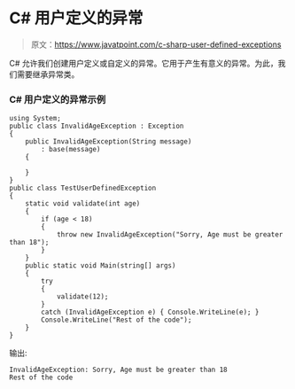 # C# 用户定义的异常

> 原文：<https://www.javatpoint.com/c-sharp-user-defined-exceptions>

C# 允许我们创建用户定义或自定义的异常。它用于产生有意义的异常。为此，我们需要继承异常类。

### C# 用户定义的异常示例

```
using System;
public class InvalidAgeException : Exception
{
    public InvalidAgeException(String message)
        : base(message)
    {

    }
}
public class TestUserDefinedException
{
    static void validate(int age)
    {
        if (age < 18)
        {
            throw new InvalidAgeException("Sorry, Age must be greater than 18");
        }
    }
    public static void Main(string[] args)
    {
        try
        {
            validate(12);
        }
        catch (InvalidAgeException e) { Console.WriteLine(e); }
        Console.WriteLine("Rest of the code");
    }
}

```

输出:

```
InvalidAgeException: Sorry, Age must be greater than 18
Rest of the code

```